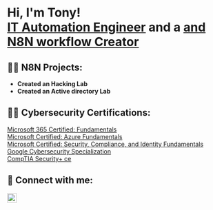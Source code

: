 <h1>Hi, I'm Tony! <br/><a href="https://www.linkedin.com/in/tony0connor/">IT Automation Engineer</a> and a <a href="https://github.com/digitaloconno">and N8N workflow Creator</a></h1>

<h2>👨‍💻 N8N Projects:</h2>

- <b>Created an Hacking Lab </b>
- <b>Created an Active directory Lab </b>

<h2>👨‍💻 Cybersecurity Certifications:</h2>
<a href="https://www.credly.com/badges/6d8a3493-f49a-4aea-a455-837faa9f5208"> Microsoft 365 Certified: Fundamentals</a> <br>
<a href="https://www.credly.com/badges/eb612518-3ba5-4f03-8112-71790977e126"> Microsoft Certified: Azure Fundamentals</a> <br>
<a href="https://www.credly.com/badges/3946d725-50ea-411b-84c0-3699c1ffb042"> Microsoft Certified: Security, Compliance, and Identity Fundamentals</a> <br>
<a href="https://www.credly.com/badges/4f2407c1-114c-4d29-9db6-cf692871a484">Google Cybersecurity Specialization</a>  <br>
<a href="https://www.credly.com/badges/28c35eba-fae1-48b2-9af8-5074dfbd989f"> CompTIA Security+ ce</a>  <br>

<h2> 🤳 Connect with me:</h2>

[<img align="left" alt="tony0connor | LinkedIn" width="22px" src="https://cdn.jsdelivr.net/npm/simple-icons@v3/icons/linkedin.svg" />][linkedin]

[linkedin]: https://www.linkedin.com/in/tony0connor/

<!--
Here are some ideas to get you started:

- 🔭 I’m currently working on ...
- 🌱 I’m currently learning ...
- 👯 I’m looking to collaborate on ...
- 🤔 I’m looking for help with ...
- 💬 Ask me about ...
- 📫 How to reach me: ...
- 😄 Pronouns: ...
- ⚡ Fun fact: ...
-->
